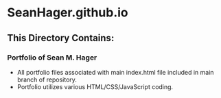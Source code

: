# SeanHager.github.io

## This Directory Contains:

### Portfolio of Sean M. Hager
- All portfolio files associated with main index.html file included in main branch of repository.
- Portfolio utilizes various HTML/CSS/JavaScript coding.
